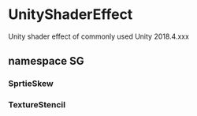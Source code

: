 # UnityShaderEffect
Unity shader effect of commonly used
Unity 2018.4.xxx

## namespace SG

### SprtieSkew

### TextureStencil


